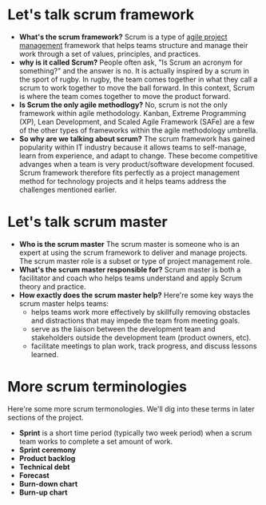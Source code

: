 # Let's talk scrum framework
* **What's the scrum framework?** Scrum is a type of [agile project management](agile.md) framework that helps teams structure and manage their work through a set of values, principles, and practices.
* **why is it called Scrum?** People often ask, "Is Scrum an acronym for something?" and the answer is no. It is actually inspired by a scrum in the sport of rugby. In rugby, the team comes together in what they call a scrum to work together to move the ball forward. In this context, Scrum is where the team comes together to move the product forward.
* **Is Scrum the only agile methodlogy?** No, scrum is not the only framework within agile methodology. Kanban, Extreme Programming (XP), Lean Development, and  Scaled Agile Framework (SAFe) are a few of the other types of frameworks within the agile methodology umbrella.
* **So why are we talking about scrum?** The scrum framework has gained popularity within IT industry because it allows teams to self-manage, learn from experience, and adapt to change. These become competitive advanges when a team is very product/software development focused. Scrum framework therefore fits perfectly as a project management method for technology projects and it helps teams address the challenges mentioned earlier.

# Let's talk scrum master
* **Who is the scrum master** The scrum master is someone who is an expert at using the scrum framework to deliver and manage projects. The scrum master role is a subset or type of project management role.
* **What's the scrum master responsible for?** Scrum master is both a facilitator and coach who helps teams understand and apply Scrum theory and practice. 
* **How exactly does the scrum master help?** Here're some key ways the scrum master helps teams:
  * helps teams work more effectively by skillfully removing obstacles and distractions that may impede the team from meeting goals.
  * serve as the liaison between the development team and stakeholders outside the development team (product owners, etc).
  * facilitate meetings to plan work, track progress, and discuss lessons learned.

# More scrum terminologies
Here're some more scrum termonologies. We'll dig into these terms in later sections of the project.
* **Sprint** is a short time period (typically two week period) when a scrum team works to complete a set amount of work.
* **Sprint ceremony**
* **Product backlog**
* **Technical debt**
* **Forecast**
* **Burn-down chart**
* **Burn-up chart**
